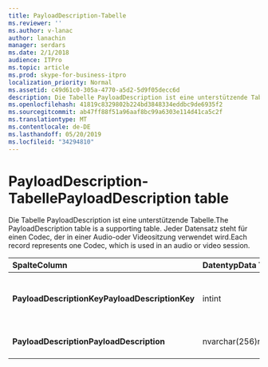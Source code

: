 ```yaml
---
title: PayloadDescription-Tabelle
ms.reviewer: ''
ms.author: v-lanac
author: lanachin
manager: serdars
ms.date: 2/1/2018
audience: ITPro
ms.topic: article
ms.prod: skype-for-business-itpro
localization_priority: Normal
ms.assetid: c49d61c0-305a-4770-a5d2-5d9f05decc6d
description: Die Tabelle PayloadDescription ist eine unterstützende Tabelle. Jeder Datensatz steht für einen Codec, der in einer Audio-oder Videositzung verwendet wird.
ms.openlocfilehash: 41819c8329802b224bd3848334eddbc9de6935f2
ms.sourcegitcommit: ab47ff88f51a96aaf8bc99a6303e114d41ca5c2f
ms.translationtype: MT
ms.contentlocale: de-DE
ms.lasthandoff: 05/20/2019
ms.locfileid: "34294810"
---
```

# <a name="payloaddescription-table"></a><span data-ttu-id="11592-104">PayloadDescription-Tabelle</span><span class="sxs-lookup"><span data-stu-id="11592-104">PayloadDescription table</span></span>
 
<span data-ttu-id="11592-105">Die Tabelle PayloadDescription ist eine unterstützende Tabelle.</span><span class="sxs-lookup"><span data-stu-id="11592-105">The PayloadDescription table is a supporting table.</span></span> <span data-ttu-id="11592-106">Jeder Datensatz steht für einen Codec, der in einer Audio-oder Videositzung verwendet wird.</span><span class="sxs-lookup"><span data-stu-id="11592-106">Each record represents one Codec, which is used in an audio or video session.</span></span>
  
|<span data-ttu-id="11592-107">**Spalte**</span><span class="sxs-lookup"><span data-stu-id="11592-107">**Column**</span></span>|<span data-ttu-id="11592-108">**Datentyp**</span><span class="sxs-lookup"><span data-stu-id="11592-108">**Data Type**</span></span>|<span data-ttu-id="11592-109">**Schlüssel/Index**</span><span class="sxs-lookup"><span data-stu-id="11592-109">**Key/Index**</span></span>|<span data-ttu-id="11592-110">**Details**</span><span class="sxs-lookup"><span data-stu-id="11592-110">**Details**</span></span>|
|:-----|:-----|:-----|:-----|
|<span data-ttu-id="11592-111">**PayloadDescriptionKey**</span><span class="sxs-lookup"><span data-stu-id="11592-111">**PayloadDescriptionKey**</span></span> <br/> |<span data-ttu-id="11592-112">int</span><span class="sxs-lookup"><span data-stu-id="11592-112">int</span></span>  <br/> |<span data-ttu-id="11592-113">Primary</span><span class="sxs-lookup"><span data-stu-id="11592-113">Primary</span></span>  <br/> |<span data-ttu-id="11592-114">Eindeutige Nummer, die den Codec kennzeichnet.</span><span class="sxs-lookup"><span data-stu-id="11592-114">Unique number identifying the Codec.</span></span>  <br/> |
|<span data-ttu-id="11592-115">**PayloadDescription**</span><span class="sxs-lookup"><span data-stu-id="11592-115">**PayloadDescription**</span></span> <br/> |<span data-ttu-id="11592-116">nvarchar(256)</span><span class="sxs-lookup"><span data-stu-id="11592-116">nvarchar(256)</span></span>  <br/> |<span data-ttu-id="11592-117">Eindeutigen</span><span class="sxs-lookup"><span data-stu-id="11592-117">Unique</span></span>  <br/> |<span data-ttu-id="11592-118">Name des Codecs.</span><span class="sxs-lookup"><span data-stu-id="11592-118">Codec name.</span></span>  <br/> |
   

